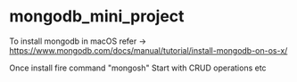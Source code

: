 # mongodb_mini_project
To install mongodb in macOS refer -> https://www.mongodb.com/docs/manual/tutorial/install-mongodb-on-os-x/


Once install fire command "mongosh"
Start with CRUD operations etc
